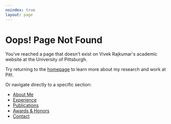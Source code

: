```yaml
---
noindex: true
layout: page
---
```


# Oops! Page Not Found

You've reached a page that doesn't exist on Vivek Rajkumar's academic website at the University of Pittsburgh.

Try returning to the [homepage](/) to learn more about my research and work at Pitt.

Or navigate directly to a specific section:

- [About Me](/#about)
- [Experience](/#experience)
- [Publications](/#publications)
- [Awards & Honors](/#awards)
- [Contact](/#contact)